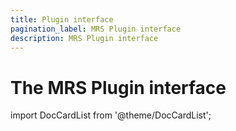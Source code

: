 ```yaml
---
title: Plugin interface
pagination_label: MRS Plugin interface
description: MRS Plugin interface
---
```


# The MRS Plugin interface

import DocCardList from '@theme/DocCardList';

<DocCardList />
